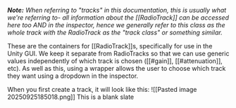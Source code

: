 ***Note:** When referring to "tracks" in this documentation, this is usually what we're referring to- all information about the [[RadioTrack]] can be accessed here too AND in the inspector, hence we generally refer to this class as the whole track with the RadioTrack as the "track class" or something similar.*

These are the containers for [[RadioTrack]]s, specifically for use in the Unity GUI. We keep it separate from RadioTracks so that we can use generic values independently of which track is chosen ([[#gain]], [[#attenuation]], etc). As well as this, using a wrapper allows the user to choose which track they want using a dropdown in the inspector.

When you first create a track, it will look like this:
![[Pasted image 20250925185018.png]]
This is a blank slate